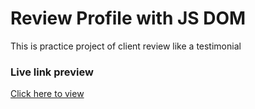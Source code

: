# Review Profile with JS DOM

This is practice project of client review like a testimonial

### Live link preview

<a  href="">Click here to view</a>
